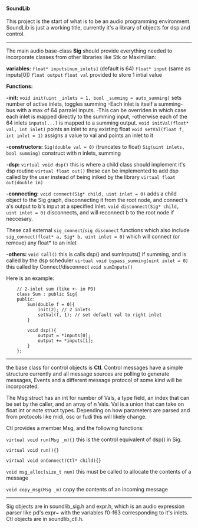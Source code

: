 #### SoundLib

This project is the start of what is to be an audio programming environment. SoundLib is just a working title, currently it's a library of objects for dsp and control.

***

The main audio base-class **Sig** should provide everything needed to incorporate classes from other libraries like Stk or Maximilian:

**variables:** 
```float* inputs[num_inlets]``` (default is 64)
```float* input``` (same as inputs[0])
```float output```
```float val``` provided to store 1 intial value

**Functions:**

**-init:**
```void init(uint _inlets = 1, bool _summing = auto_summing)``` sets number of active inlets, toggles summing
-Each inlet is itself a summing-bus with a max of 64 parralel inputs.
-This can be overriden in which case each inlet is mapped directly to the summing input, 
-otherwise each of the 64 inlets ```inputs[...]``` is mapped to a summing output.
```void initVal(float* val, int inlet)``` points an inlet to any existing float
```void setVal(float f, int inlet = 1)``` assigns a value to val and points an inlet to it

**-constructors:**
```Sig(double val = 0)``` (truncates to float)
```Sig(uint inlets, bool summing)``` construct with n inlets, summing

**-dsp:**
```virtual void dsp()``` this is where a child class should implement it's dsp routine
```virtual float out()``` these can be implemented to add dsp called by the user instead of being iniked by the library
```virtual float out(double in)```

**-connecting:**
```void connect(Sig* child, uint inlet = 0)``` adds a child object to the Sig graph, disconnecting it from the root node, and connect's a's output to b's input at a specified inlet.
```void disconnect(Sig* child, uint inlet = 0)``` disconnects, and will reconnect b to the root node if neccesary.

These call external ```sig_connect```/```sig_disconect``` functions which also include 
```sig_connect(float* a, Sig* b, uint inlet = 0)``` which will connect (or remove) any float* to an inlet 

**-others:**
```void Call()``` this is calls dsp() and sumInputs() if summing, and is called by the dsp scheduler
```virtual void bypass_summing(uint inlet = 0)``` this called by Connect/disconnect
```void sumInputs()```

Here is an example:
```
	// 2-inlet sum (like +~ in PD)
   	class Sum : public Sig{
    public:
        Sum(double f = 0){
            init(2); // 2 inlets
            setVal(f, 1); // set default val to right inlet
        }
        
        void dsp(){ 
            output = *inputs[0];
            output += *inputs[1];
        }
    };
```
***

the base class for control objects is **Ctl**. Control messages have a simple structure currently and all message sources are polling to generate messages, Events and a different message protocol of some kind will be incorporated. 

The Msg struct has an int for number of Vals, a type field, an index that can be set by the caller, and an array of n Vals. Val is a union that can take on float int or note struct types. Depending on how parameters are parsed and from protocols like midi, osc or fudi this will likely change.

Ctl provides a member Msg, and the following functions:

```virtual void run(Msg _m){}``` this is the control equivalent of dsp() in Sig.

```virtual void run(){}```

```virtual void onConnect(Ctl* child){}``` 

```void msg_alloc(size_t num)``` this must be called to allocate the contents of a message

```void copy_msg(Msg _m)``` copy the contents of an incoming message

***

Sig objects are in soundlib_sig.h and expr.h, which is an audio expression parser like pd's expr~ with the variables f0-f63 corresponding to it's inlets. Ctl objects are in soundlib_ctl.h.